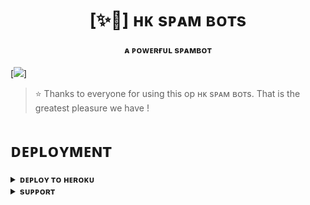 <h1 align="center"><b>[✨🥀] ʜᴋ sᴘᴀᴍ ʙᴏᴛs</b></h1>

<h4 align="center"> ᴀ ᴘᴏᴡᴇʀғᴜʟ sᴘᴀᴍʙᴏᴛ</h4>

[<img src="https://telegra.ph/file/87efc7ef02936e9e53d79.jpg"/>]

> ⭐️ Thanks to everyone for using this op ʜᴋ sᴘᴀᴍ ʙᴏᴛs. That is the greatest pleasure we have !


# ᴅᴇᴘʟᴏʏᴍᴇɴᴛ


<details>
<summary><b>ᴅᴇᴘʟᴏʏ ᴛᴏ ʜᴇʀᴏᴋᴜ</b></summary>
<br>

[![Deploy](https://www.herokucdn.com/deploy/button.svg)](https://dashboard.heroku.com/new?template=https://github.com/llxHKxll/HKspam)

</details>


<details>
<summary><b>sᴜᴘᴘᴏʀᴛ</b></summary>
<br>

<a href="https://t.me/KaisenWorld"><img src="https://img.shields.io/badge/Join-Telegram%20Channel-red.svg?logo=Telegram"></a>

</details>
